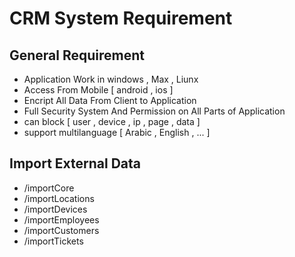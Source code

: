 # CRM System Requirement 

## General Requirement

- Application Work in windows , Max , Liunx 
- Access From Mobile [ android , ios ]
- Encript All Data From Client to Application
- Full Security System And Permission on All Parts of Application
- can block [ user , device , ip , page , data ]
- support multilanguage [ Arabic , English , ... ]

## Import External Data

- /importCore
- /importLocations
- /importDevices
- /importEmployees
- /importCustomers
- /importTickets

